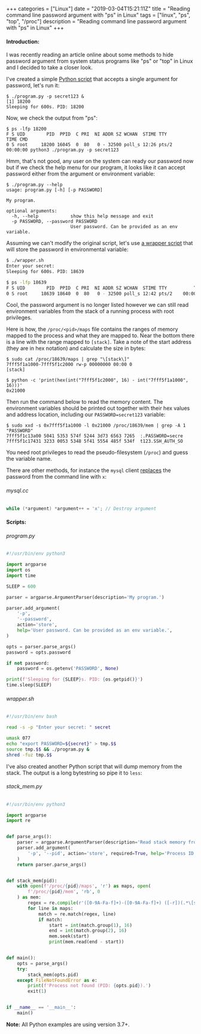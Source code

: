 +++
categories = ["Linux"]
date = "2019-03-04T15:21:11Z"
title = "Reading command line password argument with \"ps\" in Linux"
tags = ["linux", "ps", "top", "/proc"]
description = "Reading command line password argument with \"ps\" in Linux"
+++

#### Introduction:

I was recently reading an article online about some methods to hide password argument from system status programs like "ps" or "top" in Linux and I decided to take a closer look.

I've created a simple [Python script](#program-py "program.py") that accepts a single argument for password, let's run it:

```
$ ./program.py -p secret123 &
[1] 18200
Sleeping for 600s. PID: 18200
```

Now, we check the output from "ps":

```
$ ps -lfp 18200
F S UID        PID  PPID  C PRI  NI ADDR SZ WCHAN  STIME TTY          TIME CMD
0 S root     18200 16045  0  80   0 - 32500 poll_s 12:26 pts/2    00:00:00 python3 ./program.py -p secret123
```

Hmm, that's not good, any user on the system can ready our password now but if we check the help menu for our program, it looks like it can accept password either from the argument or environment variable:

```
$ ./program.py --help
usage: program.py [-h] [-p PASSWORD]

My program.

optional arguments:
  -h, --help            show this help message and exit
  -p PASSWORD, --password PASSWORD
                        User password. Can be provided as an env variable.
```

Assuming we can't modify the original script, let's use [a wrapper script](#wrapper-sh "wrapper.sh") that will store the password in environmental variable:

```bash
$ ./wrapper.sh
Enter your secret:
Sleeping for 600s. PID: 18639
```

```bash
$ ps -lfp 18639
F S UID        PID  PPID  C PRI  NI ADDR SZ WCHAN  STIME TTY          TIME CMD
0 S root     18639 18640  0  80   0 - 32500 poll_s 12:42 pts/2    00:00:00 python3 ./program.py
```

Cool, the password argument is no longer listed however we can still read environment variables from the stack of a running process with root privileges.

Here is how, the `/proc/<pid>/maps` file contains the ranges of memory mapped to the process and what they are mapped to. Near the bottom there is a line with the range mapped to `[stack]`. Take a note of the start address (they are in hex notation) and calculate the size in bytes:

```
$ sudo cat /proc/18639/maps | grep "\[stack\]"
7fff5f1a1000-7fff5f1c2000 rw-p 00000000 00:00 0                          [stack]

$ python -c 'print(hex(int("7fff5f1c2000", 16) - int("7fff5f1a1000", 16)))'
0x21000
```

Then run the command below to read the memory content. The environment variables should be printed out together with their hex values and address location, including our `PASSWORD=secret123` variable:

```
$ sudo xxd -s 0x7fff5f1a1000 -l 0x21000 /proc/18639/mem | grep -A 1 "PASSWORD"
7fff5f1c13a00 5041 5353 574f 5244 3d73 6563 7265  :.PASSWORD=secre
7fff5f1c17431 3233 0053 5348 5f41 5554 485f 534f  t123.SSH_AUTH_SO
```

You need root privileges to read the pseudo-filesystem (`/proc`) and guess the variable name.

There are other methods, for instance the `mysql` client [replaces](https://github.com/mysql/mysql-server/blob/8.0/client/mysql.cc#L1930 "mysql.cc") the password from the command line with `x`:

###### mysql.cc

```cpp
while (*argument) *argument++ = 'x'; // Destroy argument
```

#### Scripts:

###### program.py

```python
#!/usr/bin/env python3

import argparse
import os
import time

SLEEP = 600

parser = argparse.ArgumentParser(description='My program.')

parser.add_argument(
    '-p',
    '--password',
    action='store',
    help='User password. Can be provided as an env variable.',
)

opts = parser.parse_args()
password = opts.password

if not password:
    password = os.getenv('PASSWORD', None)

print(f'Sleeping for {SLEEP}s. PID: {os.getpid()}')
time.sleep(SLEEP)
```

###### wrapper.sh

```bash
#!/usr/bin/env bash

read -s -p "Enter your secret: " secret

umask 077
echo "export PASSWORD=${secret}" > tmp.$$
source tmp.$$ && ./program.py &
shred -fuz tmp.$$
```

I've also created another Python script that will dump memory from the stack. The output is a long bytestring so pipe it to `less`:

###### stack_mem.py

```python
#!/usr/bin/env python3

import argparse
import re


def parse_args():
    parser = argparse.ArgumentParser(description='Read stack memory from a process.')
    parser.add_argument(
        '-p', '--pid', action='store', required=True, help='Process ID.'
    )
    return parser.parse_args()


def stack_mem(pid):
    with open(f'/proc/{pid}/maps', 'r') as maps, open(
        f'/proc/{pid}/mem', 'rb', 0
    ) as mem:
        regex = re.compile(r'([0-9A-Fa-f]+)-([0-9A-Fa-f]+) ([-r])(.*\[stack\]$)')
        for line in maps:
            match = re.match(regex, line)
            if match:
                start = int(match.group(1), 16)
                end = int(match.group(2), 16)
                mem.seek(start)
                print(mem.read(end - start))


def main():
    opts = parse_args()
    try:
        stack_mem(opts.pid)
    except FileNotFoundError as e:
        print(f'Process not found (PID: {opts.pid}).')
        exit(1)


if __name__ == '__main__':
    main()
```

**Note:** All Python examples are using version 3.7+.
